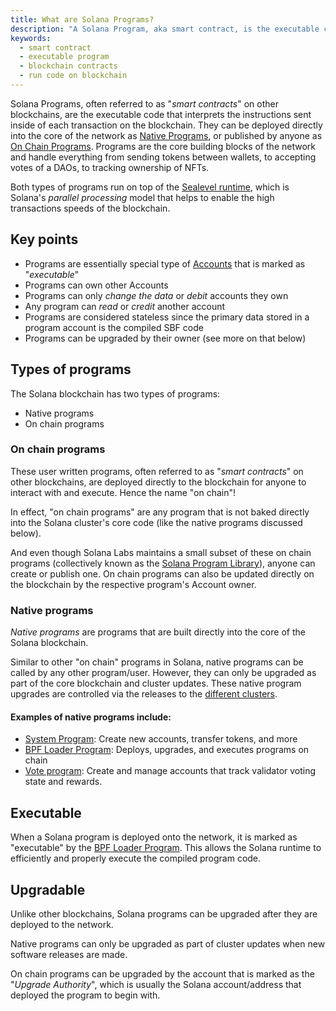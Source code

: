 ```yaml
---
title: What are Solana Programs?
description: "A Solana Program, aka smart contract, is the executable code that interprets the instructions on the blockchain. There are two types: Native and on chain."
keywords:
  - smart contract
  - executable program
  - blockchain contracts
  - run code on blockchain
---
```


Solana Programs, often referred to as "_smart contracts_" on other blockchains, are the executable code that interprets the instructions sent inside of each transaction on the blockchain. They can be deployed directly into the core of the network as [Native Programs](#native-programs), or published by anyone as [On Chain Programs](#on-chain-programs). Programs are the core building blocks of the network and handle everything from sending tokens between wallets, to accepting votes of a DAOs, to tracking ownership of NFTs.

Both types of programs run on top of the [Sealevel runtime](https://medium.com/solana-labs/sealevel-parallel-processing-thousands-of-smart-contracts-d814b378192), which is Solana's _parallel processing_ model that helps to enable the high transactions speeds of the blockchain.

## Key points

- Programs are essentially special type of [Accounts](../programming-model/accounts.md) that is marked as "_executable_"
- Programs can own other Accounts
- Programs can only _change the data_ or _debit_ accounts they own
- Any program can _read_ or _credit_ another account
- Programs are considered stateless since the primary data stored in a program account is the compiled SBF code
- Programs can be upgraded by their owner (see more on that below)

## Types of programs

The Solana blockchain has two types of programs:

- Native programs
- On chain programs

### On chain programs

These user written programs, often referred to as "_smart contracts_" on other blockchains, are deployed directly to the blockchain for anyone to interact with and execute. Hence the name "on chain"!

In effect, "on chain programs" are any program that is not baked directly into the Solana cluster's core code (like the native programs discussed below).

And even though Solana Labs maintains a small subset of these on chain programs (collectively known as the [Solana Program Library](https://spl.solana.com/)), anyone can create or publish one. On chain programs can also be updated directly on the blockchain by the respective program's Account owner.

### Native programs

_Native programs_ are programs that are built directly into the core of the Solana blockchain.

Similar to other "on chain" programs in Solana, native programs can be called by any other program/user. However, they can only be upgraded as part of the core blockchain and cluster updates. These native program upgrades are controlled via the releases to the [different clusters](../../cluster/overview.md).

#### Examples of native programs include:

- [System Program](../runtime-facilities/programs.md#system-program): Create new accounts, transfer tokens, and more
- [BPF Loader Program](../runtime-facilities/programs.md#bpf-loader): Deploys, upgrades, and executes programs on chain
- [Vote program](../runtime-facilities/programs.md#vote-program): Create and manage accounts that track validator voting state and rewards.

## Executable

When a Solana program is deployed onto the network, it is marked as "executable" by the [BPF Loader Program](../runtime-facilities/programs.md#bpf-loader). This allows the Solana runtime to efficiently and properly execute the compiled program code.

## Upgradable

Unlike other blockchains, Solana programs can be upgraded after they are deployed to the network.

Native programs can only be upgraded as part of cluster updates when new software releases are made.

On chain programs can be upgraded by the account that is marked as the "_Upgrade Authority_", which is usually the Solana account/address that deployed the program to begin with.
